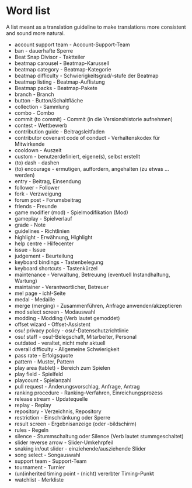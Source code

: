 # Word list

A list meant as a translation guideline to make translations more consistent and sound more natural.

- account support team - Account-Support-Team
- ban - dauerhafte Sperre
- Beat Snap Divisor - Taktteiler
- beatmap carousel - Beatmap-Karussell
- beatmap category - Beatmap-Kategorie
- beatmap difficulty - Schwierigkeitsgrad/-stufe der Beatmap
- beatmap listing - Beatmap-Auflistung
- Beatmap packs - Beatmap-Pakete
- branch - Branch
- button - Button/Schaltfläche
- collection - Sammlung
- combo - Combo
- commit (to commit) - Commit (in die Versionshistorie aufnehmen)
- contest - Wettbewerb
- contribution guide - Beitragsleitfaden
- contributor covenant code of conduct - Verhaltenskodex für Mitwirkende
- cooldown - Auszeit
- custom - benutzerdefiniert, eigene(s), selbst erstellt
- (to) dash - dashen
- (to) encourage - ermutigen, auffordern, angehalten (zu etwas … werden)
- entry - Beitrag, Einsendung
- follower - Follower
- fork - Verzweigung
- forum post - Forumsbeitrag
- friends - Freunde
- game modifier (mod) - Spielmodifikation (Mod)
- gameplay - Spielverlauf
- grade - Note
- guidelines - Richtlinien
- highlight - Erwähnung, Highlight
- help centre - Hilfecenter
- issue - Issue
- judgement - Beurteilung
- keyboard bindings - Tastenbelegung
- keyboard shortcuts - Tastenkürzel
- maintenance - Verwaltung, Betreuung (eventuell Instandhaltung, Wartung)
- maintainer - Verantwortlicher, Betreuer
- me! page - ich!-Seite
- medal - Medaille
- merge (merging) - Zusammenführen, Anfrage anwenden/akzeptieren
- mod select screen - Modauswahl
- modding - Modding (Verb lautet gemoddet)
- offset wizard - Offset-Assistent
- osu! privacy policy - osu!-Datenschutzrichtlinie
- osu! staff - osu!-Belegschaft, Mitarbeiter, Personal
- outdated - veraltet, nicht mehr aktuell
- overall difficulty - Allgemeine Schwierigkeit
- pass rate - Erfolgsquote
- pattern - Muster, Pattern
- play area (tablet) - Bereich zum Spielen
- play field - Spielfeld
- playcount - Spielanzahl
- pull request - Änderungsvorschlag, Anfrage, Antrag
- ranking procedure - Ranking-Verfahren, Einreichungsprozess
- release stream - Updatequelle
- replay - Replay
- repository - Verzeichnis, Repository
- restriction - Einschränkung oder Sperre
- result screen - Ergebnisanzeige (oder -bildschirm)
- rules - Regeln
- silence - Stummschaltung oder Silence (Verb lautet stummgeschaltet)
- slider reverse arrow - Slider-Umkehrpfeil
- snaking in/out slider - einziehende/ausziehende Slider
- song select - Songauswahl
- support team - Support-Team
- tournament - Turnier
- (un)inherited timing point - (nicht) vererbter Timing-Punkt
- watchlist - Merkliste
